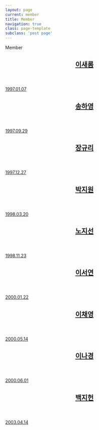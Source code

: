 ```yaml
---
layout: page
current: member
title: Member
navigation: true
class: page-template
subclass: 'post page'
---
```


Member
<div class = 'post-feed'>
  <article class="post-card">
    <a class="post-card-imgage-link" href="https://fromis9.kr/tag/새롬">
      <div class='post-card-image' style='background-image: url(http://fromisnine.com/wp-content/themes/fromis_9_ToDay/images/today-lee-saerom.jpg)'></div>
    </a> 
    <div class="post-card-content">
      <a class="post-card-content-link" href="https://fromis9.kr/tag/새롬">
				<header class="post-card-header">
					<h2 class="post-card-title">이새롬</h2>
				</header>
				<section class="post-card-content-link">
					<p>1997.01.07</p>
				</section>
			</a>
    </div>
  </article>

  <article class="post-card">
    <a class="post-card-imgage-link" href="https://fromis9.kr/tag/하영">
      <div class='post-card-image' style='background-image: url(http://fromisnine.com/wp-content/themes/fromis_9_ToDay/images/today-song-hayoung.jpg)'></div>
    </a> 
    <div class="post-card-content">
      <a class="post-card-content-link" href="https://fromis9.kr/tag/하영">
				<header class="post-card-header">
					<h2 class="post-card-title">송하영</h2>
				</header>
				<section class="post-card-content-link">
					<p>1997.09.29</p>
				</section>
			</a>
    </div>
  </article>

  <article class="post-card">
    <a class="post-card-imgage-link" href="https://fromis9.kr/tag/규리">
      <div class='post-card-image' style='background-image: url(https://pbs.twimg.com/media/DflHGjoVAAAc5ME.jpg)'></div>
    </a> 
    <div class="post-card-content">
      <a class="post-card-content-link" href="https://fromis9.kr/tag/규리">
				<header class="post-card-header">
					<h2 class="post-card-title">장규리</h2>
				</header>
				<section class="post-card-content-link">
					<p>1997.12.27</p>
				</section>
			</a>
    </div>
  </article>

  <article class="post-card">
    <a class="post-card-imgage-link" href="https://fromis9.kr/tag/지원">
      <div class='post-card-image' style='background-image: url(http://fromisnine.com/wp-content/themes/fromis_9_ToDay/images/today-park-jiwon.jpg)'></div>
    </a> 
    <div class="post-card-content">
      <a class="post-card-content-link" href="https://fromis9.kr/tag/지원">
				<header class="post-card-header">
					<h2 class="post-card-title">박지원</h2>
				</header>
				<section class="post-card-content-link">
					<p>1998.03.20</p>
				</section>
			</a>
    </div>
  </article>

  <article class="post-card">
    <a class="post-card-imgage-link" href="https://fromis9.kr/tag/지선">
      <div class='post-card-image' style='background-image: url(http://fromisnine.com/wp-content/themes/fromis_9_ToDay/images/today-roh-jisun.jpg)'></div>
    </a> 
    <div class="post-card-content">
      <a class="post-card-content-link" href="https://fromis9.kr/tag/지선">
				<header class="post-card-header">
					<h2 class="post-card-title">노지선</h2>
				</header>
				<section class="post-card-content-link">
					<p>1998.11.23</p>
				</section>
			</a>
    </div>
  </article>

  <article class="post-card">
    <a class="post-card-imgage-link" href="https://fromis9.kr/tag/서연">
      <div class='post-card-image' style='background-image: url(http://fromisnine.com/wp-content/themes/fromis_9_ToDay/images/today-lee-seoyeon.jpg)'></div>
    </a> 
    <div class="post-card-content">
      <a class="post-card-content-link" href="https://fromis9.kr/tag/서연">
				<header class="post-card-header">
					<h2 class="post-card-title">이서연</h2>
				</header>
				<section class="post-card-content-link">
					<p>2000.01.22</p>
				</section>
			</a>
    </div>
  </article>

  <article class="post-card">
    <a class="post-card-imgage-link" href="https://fromis9.kr/tag/채영">
      <div class='post-card-image' style='background-image: url(http://fromisnine.com/wp-content/themes/fromis_9_ToDay/images/today-lee-chaeyoung.jpg)'></div>
    </a> 
    <div class="post-card-content">
      <a class="post-card-content-link" href="https://fromis9.kr/tag/채영">
				<header class="post-card-header">
					<h2 class="post-card-title">이채영</h2>
				</header>
				<section class="post-card-content-link">
					<p>2000.05.14</p>
				</section>
			</a>
    </div>
  </article>

  <article class="post-card">
    <a class="post-card-imgage-link" href="https://fromis9.kr/tag/나경">
      <div class='post-card-image' style='background-image: url(http://fromisnine.com/wp-content/themes/fromis_9_ToDay/images/today-lee-nagyung.jpg)'></div>
    </a> 
    <div class="post-card-content">
      <a class="post-card-content-link" href="https://fromis9.kr/tag/나경">
				<header class="post-card-header">
					<h2 class="post-card-title">이나경</h2>
				</header>
				<section class="post-card-content-link">
					<p>2000.06.01</p>
				</section>
			</a>
    </div>
  </article>

  <article class="post-card">
    <a class="post-card-imgage-link" href="https://fromis9.kr/tag/지헌">
      <div class='post-card-image' style='background-image: url(http://fromisnine.com/wp-content/themes/fromis_9_ToDay/images/today-baek-jiheon.jpg)'></div>
    </a> 
    <div class="post-card-content">
      <a class="post-card-content-link" href="https://fromis9.kr/tag/지헌">
				<header class="post-card-header">
					<h2 class="post-card-title">백지헌</h2>
				</header>
				<section class="post-card-content-link">
					<p>2003.04.14</p>
				</section>
			</a>
    </div>
  </article>

</div>


